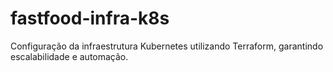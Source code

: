 # fastfood-infra-k8s
Configuração da infraestrutura Kubernetes utilizando Terraform, garantindo escalabilidade e automação.
